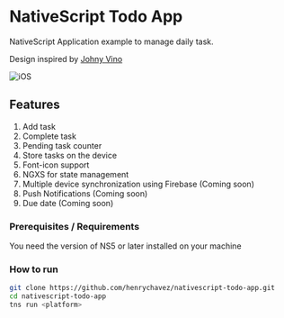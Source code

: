 # NativeScript Todo App

NativeScript Application example to manage daily task.

Design inspired by [Johny Vino](https://dribbble.com/shots/4773052-Todo-List)

<img alt="iOS" src="https://cdn.dribbble.com/users/997070/screenshots/4773052/todo_list.png">

## Features
1.  Add task
2.  Complete task
3.  Pending task counter
4.  Store tasks on the device
5.  Font-icon support
6.  NGXS for state management
7.  Multiple device synchronization using Firebase (Coming soon)
8.  Push Notifications (Coming soon)
9.  Due date (Coming soon)

### Prerequisites / Requirements

You need the version of NS5 or later installed on your machine

### How to run
```bash
git clone https://github.com/henrychavez/nativescript-todo-app.git
cd nativescript-todo-app
tns run <platform>
```

